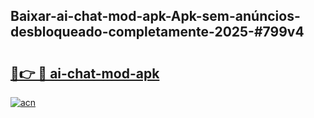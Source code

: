 ## Baixar-ai-chat-mod-apk-Apk-sem-anúncios-desbloqueado-completamente-2025-#799v4

# <h2><a href="https://ainizakaria.my?title=ai-chat-mod-apk&ref=22M">🔗👉 🔴 ai-chat-mod-apk</a></h2>

[![acn](https://github.com/user-attachments/assets/0f9c940e-d8b0-45ae-aac7-cd30a18b3e1c)](https://ainizakaria.my?title=ai-chat-mod-apk&ref=22M)

